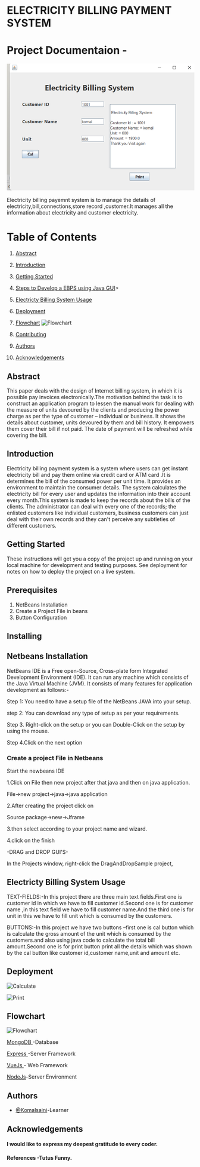 
# ELECTRICITY BILLING PAYMENT SYSTEM
# Project Documentaion -

 



![bg width:1000px](./all2.png)


 Electricity billing payemnt system is to manage the details of electricity,bill,connections,store record ,customer.It manages all the information about electricity and customer electricity.

# Table of Contents
1. [Abstract](#Abstract)
2. [Introduction](#Introduction)
3. [Getting Started](#GettingStarted)
4. [Steps to Develop a EBPS using Java GUI](#Steps_to_Develop_a_EBPS_using_Java_GUI)>
5. [Electricty Billing System Usage](#Electricty_Billing_System_Usage)
6. [Deployment](#Deployment)
7. [Flowchart](#Flowchart)
   ![Flowchart](""C:\Users\komal\OneDrive\Pictures\FinalFlowchart.png"")
   
8. [Contributing](#Contributing)
9. [Authors](#Authors)
10. [Acknowledgements](#Acknowledgements)


## Abstract
This paper deals with the design of Internet billing system, in which it is possible pay invoices electronically.The  motivation  behind  the  task  is  to  construct  an  application program to lessen the manual work for dealing with the measure of units devoured by the clients and producing the power charge as per the type of customer – individual or business. It shows the details about customer, units devoured by them and bill history. It empowers them cover their bill if not paid. The date of payment will be refreshed while covering the bill.
## Introduction
Electricity billing payment system is a system where users can get instant electricity bill and pay them online via credit card or ATM card .It is determines the bill of the consumed power per unit time.
It provides an environment to maintain the consumer details.
The system calculates the electricity bill for every user and updates the information into their account every month.This  system  is  made  to  keep  the  records  about  the  bills  of  the  clients.  The administrator  can  deal  with  every  one  of  the  records;  the  enlisted  customers  like  individual customers, business customers can just deal with their own records and they can't perceive any subtleties  of  different  customers.

## Getting Started
These instructions will get you a copy of the project up and running on your local machine for development and testing purposes. See deployment for notes on how to deploy the project on a live system.
##  Prerequisites
1. NetBeans Installation
2. Create a Project File in beans
4. Button Configuration
## Installing
## Netbeans Installation
NetBeans IDE is a Free open-Source, Cross-plate form Integrated Development Environment (IDE). It can run any machine which consists of the Java Virtual Machine (JVM). It consists of many features for application development as follows:-

Step 1: You need to have a setup file of the NetBeans JAVA into your setup.

step 2: You can download any type of setup as per your requirements.

Step 3. Right-click on the setup or you can Double-Click on the setup by using the mouse.

Step 4.Click on the next option


### Create a project File in Netbeans
Start the newbeans IDE

1.Click on File then new project after that java and then on java application.

File->new project->java->java application

2.After creating the project click on

Source package->new->Jframe

3.then select according to your project name and wizard.

4.click on the finish

-DRAG and DROP GUI'S-

In the Projects window, right-click the DragAndDropSample project,


## Electricty Billing System Usage

TEXT-FIELDS:-In this project there are three main text fields.First one is customer id in which we have to fill customer id.Second one is for customer name ,in this text field we have to fill customer name.And the third one is for unit in this we have to fill unit which is consumed by the customers.

BUTTONS:-In this project we have two buttons –first one is cal button which is calculate the gross amount of the unit which is consumed by the customers.and also using java code to calculate the total bill amount.Second one is for print button print all the details which was shown by the cal button like customer id,customer name,unit and amount etc.




## Deployment

![Calculate]("C:\Users\komal\OneDrive\Pictures\Calculate1.png")

![Print](""C:\Users\komal\OneDrive\Pictures\Printofelectricity1.png"")

## Flowchart
   ![Flowchart](""C:\Users\komal\OneDrive\Pictures\FinalFlowchart.png"")


 [MongoDB ](#example)-Database

 [Express ](#example)-Server Framework

 [VueJs ](#example)- Web Framework

 [NodeJs](#example)-Server Environment

## Authors

- [@Komalsaini](https://github.com/KomalSaini16)-Learner


## Acknowledgements

 #### I would like to express my deepest gratitude to every coder.


#### References -Tutus Funny.


